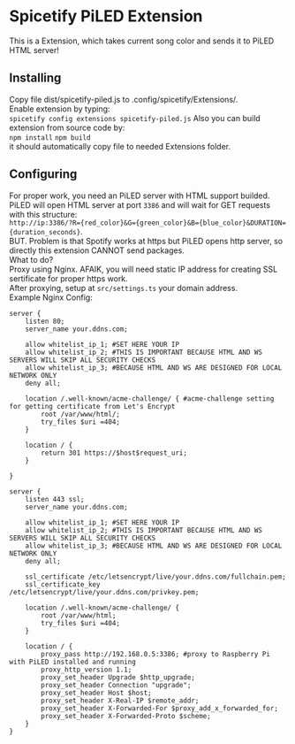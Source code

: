 # Spicetify PiLED Extension

This is a Extension, which takes current song color and sends it to PiLED HTML server!

## Installing  
Copy file dist/spicetify-piled.js to .config/spicetify/Extensions/.  
Enable extension by typing:  
`spicetify config extensions spicetify-piled.js`
Also you can build extension from source code by:  
`npm install`
`npm build`  
it should automatically copy file to needed Extensions folder.  

## Configuring  
For proper work, you need an PiLED server with HTML support builded.  
PiLED will open HTML server at port `3386` and will wait for GET requests with this structure:  
`http://ip:3386/?R={red_color}&G={green_color}&B={blue_color}&DURATION={duration_seconds}`.  
BUT. Problem is that Spotify works at https but PiLED opens http server, so directly this extension CANNOT send packages.  
What to do?  
Proxy using Nginx. AFAIK, you will need static IP address for creating SSL sertificate for proper https work.  
After proxying, setup at `src/settings.ts` your domain address.  
Example Nginx Config:  
```
server {
    listen 80;
    server_name your.ddns.com;

    allow whitelist_ip_1; #SET HERE YOUR IP
    allow whitelist_ip_2; #THIS IS IMPORTANT BECAUSE HTML AND WS SERVERS WILL SKIP ALL SECURITY CHECKS
    allow whitelist_ip_3; #BECAUSE HTML AND WS ARE DESIGNED FOR LOCAL NETWORK ONLY
    deny all;

    location /.well-known/acme-challenge/ { #acme-challenge setting for getting certificate from Let's Encrypt
        root /var/www/html/;
        try_files $uri =404;
    }

    location / {
        return 301 https://$host$request_uri;
    }

}

server {
    listen 443 ssl;
    server_name your.ddns.com;

    allow whitelist_ip_1; #SET HERE YOUR IP
    allow whitelist_ip_2; #THIS IS IMPORTANT BECAUSE HTML AND WS SERVERS WILL SKIP ALL SECURITY CHECKS
    allow whitelist_ip_3; #BECAUSE HTML AND WS ARE DESIGNED FOR LOCAL NETWORK ONLY
    deny all;

    ssl_certificate /etc/letsencrypt/live/your.ddns.com/fullchain.pem;
    ssl_certificate_key /etc/letsencrypt/live/your.ddns.com/privkey.pem;

    location /.well-known/acme-challenge/ {
        root /var/www/html;
        try_files $uri =404;
    }

    location / {
        proxy_pass http://192.168.0.5:3386; #proxy to Raspberry Pi with PiLED installed and running
        proxy_http_version 1.1;
        proxy_set_header Upgrade $http_upgrade;
        proxy_set_header Connection "upgrade";
        proxy_set_header Host $host;
        proxy_set_header X-Real-IP $remote_addr;
        proxy_set_header X-Forwarded-For $proxy_add_x_forwarded_for;
        proxy_set_header X-Forwarded-Proto $scheme;
    }
}
```


